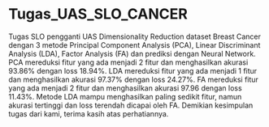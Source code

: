 # Tugas_UAS_SLO_CANCER
Tugas SLO pengganti UAS Dimensionality Reduction dataset Breast Cancer dengan 3 metode Principal Component Analysis (PCA), Linear Discriminant Analysis (LDA), Factor Analysis (FA) dan prediksi dengan Neural Network.
PCA mereduksi fitur yang ada menjadi 2 fitur dan menghasilkan akurasi 93.86% dengan loss 18.94%.
LDA mereduksi fitur yang ada menjadi 1 fitur dan menghasilkan akurasi 97.37% dengan loss 24.27%.
FA mereduksi fitur yang ada menjadi 2 fitur dan menghasilkan akurasi 97.96 dengan loss 11.43%.
Metode LDA mampu menghasilkan paling sedikit fitur, namun akurasi tertinggi dan loss terendah dicapai oleh FA.
Demikian kesimpulan tugas dari kami, terima kasih atas perhatiannya.
